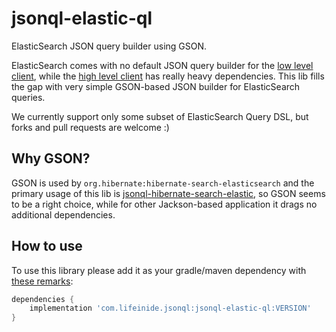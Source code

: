 # jsonql-elastic-ql

ElasticSearch JSON query builder using GSON.

ElasticSearch comes with no default JSON query builder for the [low level client](https://www.elastic.co/guide/en/elasticsearch/client/java-rest/master/java-rest-low.html), while the [high level client](https://www.elastic.co/guide/en/elasticsearch/client/java-rest/master/java-rest-high.html) has really heavy dependencies. This lib fills the gap with very simple GSON-based JSON builder for ElasticSearch queries.

We currently support only some subset of ElasticSearch Query DSL, but forks and pull requests are welcome :)

## Why GSON?

GSON is used by `org.hibernate:hibernate-search-elasticsearch` and the primary usage of this lib is [jsonql-hibernate-search-elastic](https://github.com/json-ql/jsonql-hibernate-search-elastic), so GSON seems to be a right choice,  while for other Jackson-based application it drags no additional dependencies.   

## How to use

To use this library please add it as your gradle/maven dependency with [these remarks](https://github.com/json-ql/jsonql-core#how-to-use):

```groovy
dependencies {
    implementation 'com.lifeinide.jsonql:jsonql-elastic-ql:VERSION'
}
```
